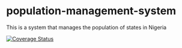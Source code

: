 # population-management-system
This is a system that manages the population of states in Nigeria

[![Coverage Status](https://coveralls.io/repos/github/DinmaOtutu/population-management-system/badge.png?branch=master)](https://coveralls.io/github/DinmaOtutu/population-management-system?branch=master)